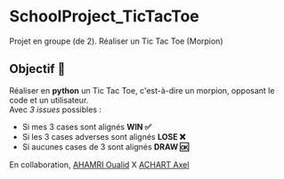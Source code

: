# SchoolProject_TicTacToe
Projet en groupe (de 2). Réaliser un Tic Tac Toe (Morpion)
</br>
## Objectif 🚀
Réaliser en **python** un Tic Tac Toe, c'est-à-dire un morpion, opposant le code et un utilisateur.
</br>
Avec *3 issues* possibles :
- Si mes 3 cases sont alignés **WIN ✅**
- Si les 3 cases adverses sont alignés **LOSE ❌**
- Si aucunes cases de 3 sont alignés **DRAW 🆗**

En collaboration, [AHAMRI Oualid](https://github.com/oualidahamri) X  [ACHART Axel](https://github.com/axel-achart)
